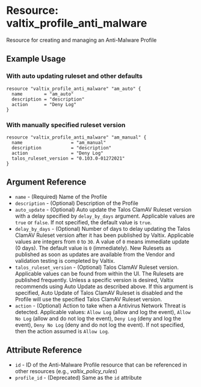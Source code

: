 # Resource: valtix_profile_anti_malware
Resource for creating and managing an Anti-Malware Profile

## Example Usage

### With auto updating ruleset and other defaults
```hcl
resource "valtix_profile_anti_malware" "am_auto" {
  name        = "am_auto"
  description = "description"
  action      = "Deny Log"
}
```

### With manually specified ruleset version
```hcl
resource "valtix_profile_anti_malware" "am_manual" {
  name                  = "am_manual"
  description           = "description"
  action                = "Deny Log"
  talos_ruleset_version = "0.103.0-01272021"
}
```

## Argument Reference
* `name` - (Required) Name of the Profile
* `description` - (Optional) Description of the Profile
* `auto_update` - (Optional) Auto update the Talos ClamAV Ruleset version with a delay specified by `delay_by_days` argument. Applicable values are `true` or `false`.  If not specified, the default value is `true`.
* `delay_by_days` - (Optional) Number of days to delay updating the Talos ClamAV Ruleset version after it has been published by Valtix. Applicable values are integers from `0` to `30`.  A value of `0` means immediate update (0 days). The default value is `0` (immediately). New Rulesets as published as soon as updates are available from the Vendor and validation testing is completed by Valtix.
* `talos_ruleset_version` - (Optional) Talos ClamAV Ruleset version. Applicable values can be found from within the UI. The Rulesets are published frequently. Unless a specific version is desired, Valtix recommends using Auto Update as described above. If this argument is specified, Auto Update of Talos ClamAV Ruleset is disabled and the Profile will use the specified Talos ClamAV Ruleset version.
* `action` - (Optional) Action to take when a Antivirus Network Threat is detected. Applicable values: `Allow Log` (allow and log the event), `Allow No Log` (allow and do not log the event), `Deny Log` (deny and log the event), `Deny No Log` (deny and do not log the event). If not specified, then the action assumed is `Allow Log`.

## Attribute Reference
* `id` - ID of the Anti-Malware Profile resource that can be referenced in other resources (e.g., *valtix_policy_rules*)
* `profile_id` - (Deprecated) Same as the `id` attribute